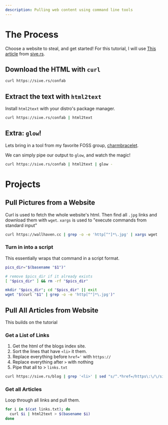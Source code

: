 ```yaml
---
description: Pulling web content using command line tools
---
```


# The Process
Choose a website to steal, and get started!
For this tutorial, I will use [This article](https://sive.rs/confab) from [sive.rs](https://sive.rs). 

## Download the HTML with `curl`
```sh
curl https://sive.rs/confab
```

## Extract the text with `html2text`
Install `html2text` with your distro's package manager.

```sh
curl https://sive.rs/confab | html2text
```

## Extra: `glow`!
Lets bring in a tool from my favorite FOSS group, [charmbracelet](https://github.com).

We can simply pipe our output to `glow`, and watch the magic!
```sh
curl https://sive.rs/confab | html2text | glow -
```

# Projects
## Pull Pictures from a Website
Curl is used to fetch the whole website's html. Then find all `.jpg` links and download them with `wget`. `xargs` is used to "execute commands from standard input"
```sh
curl https://wallhaven.cc | grep -o -e 'http[^"]*\.jpg' | xargs wget
```

### Turn in into a script
This essentially wraps that command in a script format.
```sh
pics_dir="$(basename "$1")"

# remove $pics_dir if it already exists
[ "$pics_dir" ] && rm -rf "$pics_dir" 

mkdir "$pics_dir"; cd "$pics_dir" || exit
wget "$(curl "$1" | grep -o -e 'http[^"]*\.jpg')"
```

## Pull All Articles from Website
This builds on the tutorial

### Get a List of Links 
1. Get the html of the blogs index site.
2. Sort the lines that have `<li>` it them.
3. Replace everything before `href='` with `https://`
4. Replace everything after `>` with nothing
5. Pipe that all to > `links.txt`
```sh
curl https://sive.rs/blog | grep '<li>' | sed "s/^.*href=/https\:\/\/sive\.rs/" | sed "s/>.*$//" > links.txt
```

### Get all Articles
Loop through all links and pull them.

```sh
for i in $(cat links.txt); do
  curl $i | html2text > $(basename $i)
done
```
